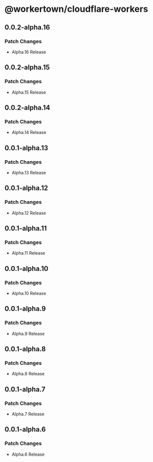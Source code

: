 # @workertown/cloudflare-workers

## 0.0.2-alpha.16

### Patch Changes

- Alpha.16 Release

## 0.0.2-alpha.15

### Patch Changes

- Alpha.15 Release

## 0.0.2-alpha.14

### Patch Changes

- Alpha.14 Release

## 0.0.1-alpha.13

### Patch Changes

- Alpha.13 Release

## 0.0.1-alpha.12

### Patch Changes

- Alpha.12 Release

## 0.0.1-alpha.11

### Patch Changes

- Alpha.11 Release

## 0.0.1-alpha.10

### Patch Changes

- Alpha.10 Release

## 0.0.1-alpha.9

### Patch Changes

- Alpha.9 Release

## 0.0.1-alpha.8

### Patch Changes

- Alpha.8 Release

## 0.0.1-alpha.7

### Patch Changes

- Alpha.7 Release

## 0.0.1-alpha.6

### Patch Changes

- Alpha.6 Release

